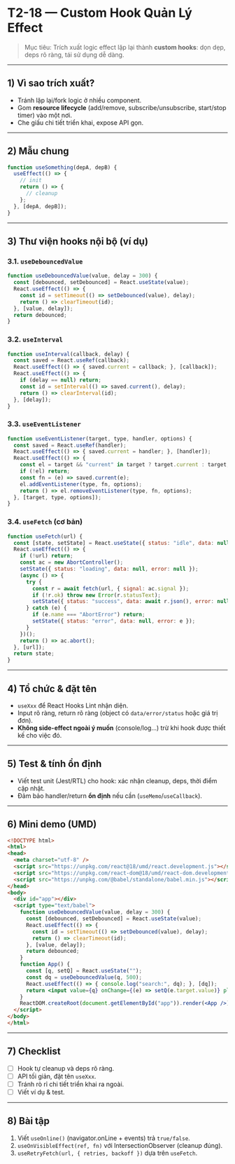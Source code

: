 # T2-18 — Custom Hook Quản Lý Effect

> Mục tiêu: Trích xuất logic effect lặp lại thành **custom hooks**: dọn dẹp, deps rõ ràng, tái sử dụng dễ dàng.

---

## 1) Vì sao trích xuất?
- Tránh lặp lại/fork logic ở nhiều component.
- Gom **resource lifecycle** (add/remove, subscribe/unsubscribe, start/stop timer) vào một nơi.
- Che giấu chi tiết triển khai, expose API gọn.

---

## 2) Mẫu chung
```jsx
function useSomething(depA, depB) {
  useEffect(() => {
    // init
    return () => {
      // cleanup
    };
  }, [depA, depB]);
}
```

---

## 3) Thư viện hooks nội bộ (ví dụ)

### 3.1. `useDebouncedValue`
```jsx
function useDebouncedValue(value, delay = 300) {
  const [debounced, setDebounced] = React.useState(value);
  React.useEffect(() => {
    const id = setTimeout(() => setDebounced(value), delay);
    return () => clearTimeout(id);
  }, [value, delay]);
  return debounced;
}
```

### 3.2. `useInterval`
```jsx
function useInterval(callback, delay) {
  const saved = React.useRef(callback);
  React.useEffect(() => { saved.current = callback; }, [callback]);
  React.useEffect(() => {
    if (delay == null) return;
    const id = setInterval(() => saved.current(), delay);
    return () => clearInterval(id);
  }, [delay]);
}
```

### 3.3. `useEventListener`
```jsx
function useEventListener(target, type, handler, options) {
  const saved = React.useRef(handler);
  React.useEffect(() => { saved.current = handler; }, [handler]);
  React.useEffect(() => {
    const el = target && "current" in target ? target.current : target;
    if (!el) return;
    const fn = (e) => saved.current(e);
    el.addEventListener(type, fn, options);
    return () => el.removeEventListener(type, fn, options);
  }, [target, type, options]);
}
```

### 3.4. `useFetch` (cơ bản)
```jsx
function useFetch(url) {
  const [state, setState] = React.useState({ status: "idle", data: null, error: null });
  React.useEffect(() => {
    if (!url) return;
    const ac = new AbortController();
    setState({ status: "loading", data: null, error: null });
    (async () => {
      try {
        const r = await fetch(url, { signal: ac.signal });
        if (!r.ok) throw new Error(r.statusText);
        setState({ status: "success", data: await r.json(), error: null });
      } catch (e) {
        if (e.name === "AbortError") return;
        setState({ status: "error", data: null, error: e });
      }
    })();
    return () => ac.abort();
  }, [url]);
  return state;
}
```

---

## 4) Tổ chức & đặt tên
- `useXxx` để React Hooks Lint nhận diện.
- Input rõ ràng, return rõ ràng (object có `data/error/status` hoặc giá trị đơn).
- **Không side-effect ngoài ý muốn** (console/log…) trừ khi hook được thiết kế cho việc đó.

---

## 5) Test & tính ổn định
- Viết test unit (Jest/RTL) cho hook: xác nhận cleanup, deps, thời điểm cập nhật.
- Đảm bảo handler/return **ổn định** nếu cần (`useMemo`/`useCallback`).

---

## 6) Mini demo (UMD)
```html
<!DOCTYPE html>
<html>
<head>
  <meta charset="utf-8" />
  <script src="https://unpkg.com/react@18/umd/react.development.js"></script>
  <script src="https://unpkg.com/react-dom@18/umd/react-dom.development.js"></script>
  <script src="https://unpkg.com/@babel/standalone/babel.min.js"></script>
</head>
<body>
  <div id="app"></div>
  <script type="text/babel">
    function useDebouncedValue(value, delay = 300) {
      const [debounced, setDebounced] = React.useState(value);
      React.useEffect(() => {
        const id = setTimeout(() => setDebounced(value), delay);
        return () => clearTimeout(id);
      }, [value, delay]);
      return debounced;
    }
    function App() {
      const [q, setQ] = React.useState("");
      const dq = useDebouncedValue(q, 500);
      React.useEffect(() => { console.log("search:", dq); }, [dq]);
      return <input value={q} onChange={(e) => setQ(e.target.value)} placeholder="Type to debounce" />;
    }
    ReactDOM.createRoot(document.getElementById("app")).render(<App />);
  </script>
</body>
</html>
```

---

## 7) Checklist
- [ ] Hook tự cleanup và deps rõ ràng.
- [ ] API tối giản, đặt tên `useXxx`.
- [ ] Tránh rò rỉ chi tiết triển khai ra ngoài.
- [ ] Viết ví dụ & test.

---

## 8) Bài tập
1. Viết `useOnline()` (navigator.onLine + events) trả `true/false`.
2. `useOnVisibleEffect(ref, fn)` với IntersectionObserver (cleanup đúng).
3. `useRetryFetch(url, { retries, backoff })` dựa trên `useFetch`.